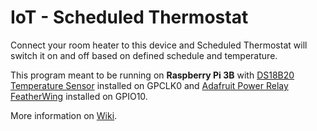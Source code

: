 # IoT - Scheduled Thermostat #

Connect your room heater to this device and Scheduled Thermostat will switch it on and off based on defined schedule and temperature.
   
This program meant to be running on **Raspberry Pi 3B** with [DS18B20 Temperature Sensor](https://www.adafruit.com/products/374) installed on GPCLK0 and [Adafruit Power Relay FeatherWing](https://www.adafruit.com/products/3191) installed on GPIO10. 

More information on [Wiki](https://github.com/CloudCluster/iot-scheduled-thermostat/wiki).
